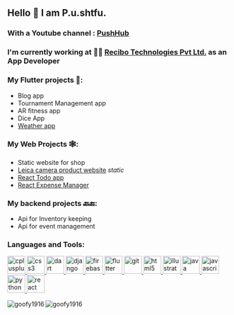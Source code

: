 ## Hello 👋 I am P.u.shtfu.
### With a Youtube channel : [PushHub](https://www.youtube.com/channel/UChQNoE0c9i6m89inWjVI31A) 

### I'm currently working at 👨‍💻 [Recibo Technologies Pvt Ltd.](https://www.recibotech.com/) as an App Developer

### My Flutter projects 🎯:
- Blog app
- Tournament Management app
- AR fitness app
- Dice App
- [Weather app](https://goofy1916.github.io/weather-app-bloc-gh-page/index.html#/)

### My Web Projects 🕸:
- Static website for shop
- [Leica camera product website](https://goofy1916.github.io/one-color-website/) *static*
- [React Todo app](https://goofy1916.github.io/Todo_app_react)
- [React Expense Manager](https://goofy1916.github.io/expense-tracker)

### My backend projects 🔙🔚:
- Api for Inventory keeping
- Api for event management

<h3 align="left">Languages and Tools:</h3>
<p align="left"> <a href="https://www.w3schools.com/cpp/" target="_blank"> <img src="https://devicons.github.io/devicon/devicon.git/icons/cplusplus/cplusplus-original.svg" alt="cplusplus" width="40" height="40"/> </a> <a href="https://www.w3schools.com/css/" target="_blank"> <img src="https://devicons.github.io/devicon/devicon.git/icons/css3/css3-original-wordmark.svg" alt="css3" width="40" height="40"/> </a> <a href="https://dart.dev" target="_blank"> <img src="https://www.vectorlogo.zone/logos/dartlang/dartlang-icon.svg" alt="dart" width="40" height="40"/> </a> <a href="https://www.djangoproject.com/" target="_blank"> <img src="https://devicons.github.io/devicon/devicon.git/icons/django/django-original.svg" alt="django" width="40" height="40"/> </a> <a href="https://firebase.google.com/" target="_blank"> <img src="https://www.vectorlogo.zone/logos/firebase/firebase-icon.svg" alt="firebase" width="40" height="40"/> </a> <a href="https://flutter.dev" target="_blank"> <img src="https://www.vectorlogo.zone/logos/flutterio/flutterio-icon.svg" alt="flutter" width="40" height="40"/> </a> <a href="https://git-scm.com/" target="_blank"> <img src="https://www.vectorlogo.zone/logos/git-scm/git-scm-icon.svg" alt="git" width="40" height="40"/> </a> <a href="https://www.w3.org/html/" target="_blank"> <img src="https://devicons.github.io/devicon/devicon.git/icons/html5/html5-original-wordmark.svg" alt="html5" width="40" height="40"/> </a> <a href="https://www.adobe.com/in/products/illustrator.html" target="_blank"> <img src="https://www.vectorlogo.zone/logos/adobe_illustrator/adobe_illustrator-icon.svg" alt="illustrator" width="40" height="40"/> </a> <a href="https://www.java.com" target="_blank"> <img src="https://devicons.github.io/devicon/devicon.git/icons/java/java-original-wordmark.svg" alt="java" width="40" height="40"/> </a> <a href="https://developer.mozilla.org/en-US/docs/Web/JavaScript" target="_blank"> <img src="https://devicons.github.io/devicon/devicon.git/icons/javascript/javascript-original.svg" alt="javascript" width="40" height="40"/> </a> <a href="https://www.python.org" target="_blank"> <img src="https://devicons.github.io/devicon/devicon.git/icons/python/python-original.svg" alt="python" width="40" height="40"/> </a> <a href="https://reactjs.org/" target="_blank"> <img src="https://devicons.github.io/devicon/devicon.git/icons/react/react-original-wordmark.svg" alt="react" width="40" height="40"/> </a> </p>

<img align="left" src="https://github-readme-stats.vercel.app/api/top-langs/?username=goofy1916&layout=compact" alt="goofy1916" />

<img align="center" src="https://github-readme-stats.vercel.app/api?username=goofy1916&show_icons=true" alt="goofy1916" />
